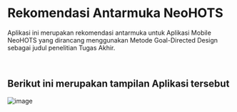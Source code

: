 # Rekomendasi Antarmuka NeoHOTS
Aplikasi ini merupakan rekomendasi antarmuka untuk Aplikasi Mobile NeoHOTS yang dirancang menggunakan Metode Goal-Directed Design sebagai judul penelitian Tugas Akhir. 

<br />


## Berikut ini merupakan tampilan Aplikasi tersebut
![image](https://user-images.githubusercontent.com/64438437/220242910-75e79e36-3ccd-4dff-86d1-51010bd58309.png)
